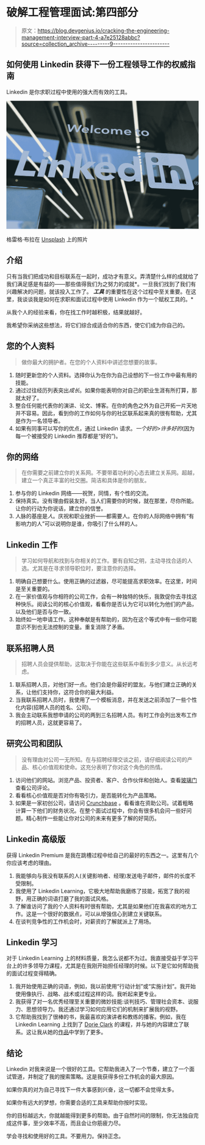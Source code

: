 # 破解工程管理面试:第四部分

> 原文：<https://blog.devgenius.io/cracking-the-engineering-management-interview-part-4-a7e25128abbc?source=collection_archive---------9----------------------->

## 如何使用 Linkedin 获得下一份工程领导工作的权威指南

Linkedin 是你求职过程中使用的强大而有效的工具。

![](img/8c008973db5ce980fcccc5c30a0a2c56.png)

格雷格·布拉在 [Unsplash](https://unsplash.com/s/photos/linkedin?utm_source=unsplash&utm_medium=referral&utm_content=creditCopyText) 上的照片

## 介绍

只有当我们把成功和目标联系在一起时，成功才有意义。弄清楚什么样的成就给了我们满足感是有益的——那些值得我们为之努力的成就*。一旦我们找到了我们有兴趣解决的问题，就该投入工作了。 ***工具*** 的重要性在这个过程中至关重要。在这里，我谈谈我是如何在求职和面试过程中使用 Linkedin 作为一个赋权工具的。*

从我个人的经验来看，你在找工作时越积极，结果就越好。

我希望你采纳这些想法，将它们综合成适合你的东西，使它们成为你自己的。

## 您的个人资料

> 做你最大的拥护者。在您的个人资料中讲述您想要的故事。

1.  随时更新您的个人资料。选择你认为在你为自己设想的下一份工作中最有用的技能。
2.  通过过往经历列表突出*成长*。如果你能表明你对自己的职业生涯有所打算，那就太好了。
3.  整合任何能代表你的演讲、论文、博客。在你的角色之外为自己开拓一片天地并不容易。因此，看到你的工作如何与你的社区联系起来真的很有帮助，尤其是作为一名领导者。
4.  如果有同事可以写你的优点，通过 Linkedin 请求。*一个好的>许多好的*(因为每一个被接受的 Linkedin 推荐都是“好的”)。

## 你的网络

> 在你需要之前建立你的关系网。不要带着功利的心态去建立关系网。超越，建立一个真正丰富的社交圈。简洁和具体是你的朋友。

1.  参与你的 Linkedin 网络——祝贺，同情，有个性的交流。
2.  保持真实。没有理由假装友好。当人们需要你的时候，就在那里，尽你所能。让你的行动为你说话，建立你的信誉。
3.  人脉的基座是*人*。庆祝和职业挫折——都需要人。在你的人际网络中拥有“有影响力的人”可以说明你是谁，你吸引了什么样的人。

## Linkedin 工作

> 学习如何导航和找到与你相关的工作。要有自知之明，主动寻找合适的人选。尤其是在寻求领导职位时，要注意你的选择。

1.  明确自己想要什么。使用正确的过滤器，尽可能提高求职效率。在这里，时间是至关重要的。
2.  在一家价值观与你相符的公司工作，会有一种独特的快乐，我敦促你去寻找这种快乐。阅读公司的核心价值观，看看你是否认为它可以转化为他们的产品，以及他们是否与你一致。
3.  始终如一地申请工作。这种奉献是有帮助的，因为在这个等式中有一些你可能意识不到也无法控制的变量。重复消除了矛盾。

## 联系招聘人员

> 招聘人员会提供帮助，这取决于你能在这些联系中看到多少意义。从长远考虑。

1.  联系招聘人员，对他们好一点。他们会是你最好的盟友。与他们建立正确的关系，让他们支持你，这符合你的最大利益。
2.  当我联系招聘人员时，我使用了一个模板消息，并在发送之前添加了一些个性化内容(招聘人员的姓名、公司)。
3.  我会主动联系我想申请的公司的两到三名招聘人员。有时工作会列出发布工作的招聘人员，这就更容易了。

## 研究公司和团队

> 没有理由对公司一无所知。在与招聘经理交谈之前，请仔细阅读公司的产品、核心价值观和使命。这充分表明了你对这个角色的热情。

1.  访问他们的网站。浏览产品、投资者、客户、合作伙伴和创始人。查看[玻璃门](https://www.glassdoor.com/member/home/index.htm)查看公司评论。
2.  看看核心价值观是否对你有吸引力，是否能转化为产品策略。
3.  如果是一家初创公司，请访问 [Crunchbase](https://www.crunchbase.com/) 。看看谁在资助公司。试着粗略计算一下他们的财务状况。在整个面试过程中，你会有很多机会问一些好问题。精心制作一些能让你对公司的未来有更多了解的好简历。

## Linkedin 高级版

获得 Linkedin Premium 是我在跳槽过程中给自己的最好的东西之一。这里有几个你应该考虑的理由。

1.  我能够向与我没有联系的人(关键影响者、经理)发送电子邮件，邮件的长度不受限制。
2.  我使用了 Linkedin Learning，它极大地帮助我磨练了技能，拓宽了我的视野，用正确的词语打磨了我的面试风格。
3.  了解谁访问了我的个人资料有时很有帮助，尤其是如果他们在我喜欢的地方工作。这是一个很好的数据点，可以从增强信心到建立关键联系。
4.  在谈判竞争性的工作机会时，对薪资的了解就派上了用场。

## Linkedin 学习

对于 Linkedin Learning 上的材料质量，我怎么说都不为过。我直接受益于学习平台上的许多领导力课程，尤其是在我刚开始担任经理的时候。以下是它如何帮助我的面试过程变得精确。

1.  我开始使用正确的词语，例如，我以前使用“行动计划”或“实施计划”。我开始使用像执行、战略、战术或过程这样的词。我听起来更专业。
2.  我获得了对一名优秀经理至关重要的微妙技能:谈判技巧、管理社会资本、说服力、思想领导力。我还通过学习如何应用它们的机制来扩展我的视野。
3.  它帮助我找到了很棒的书，我最喜欢的演讲者和教练的播客。例如，我在 Linkedin Learning 上找到了 [Dorie Clark](https://medium.com/u/61232a3f3741?source=post_page-----a7e25128abbc--------------------------------) 的课程，并与她的内容建立了联系。这让我从她的[作品](https://dorieclark.com/)中学到了更多。

## 结论

Linkedin 对我来说是一个很好的工具。它帮助我进入了一个节奏，建立了一个面试管道，并制定了我的搜索策略。这是我获得多份工作机会的最大原因。

如果你真的对为自己寻找下一件大事感到兴奋，这一切都不会觉得太多。

如果你有远大的梦想，你需要合适的工具来帮助你按时实现。

你的目标越远大，你就越能得到更多的帮助。由于自然时间的限制，你无法独自完成这件事，至少效率不高，而且会让你筋疲力尽。

学会寻找和使用好的工具。不要用力。保持正念。
